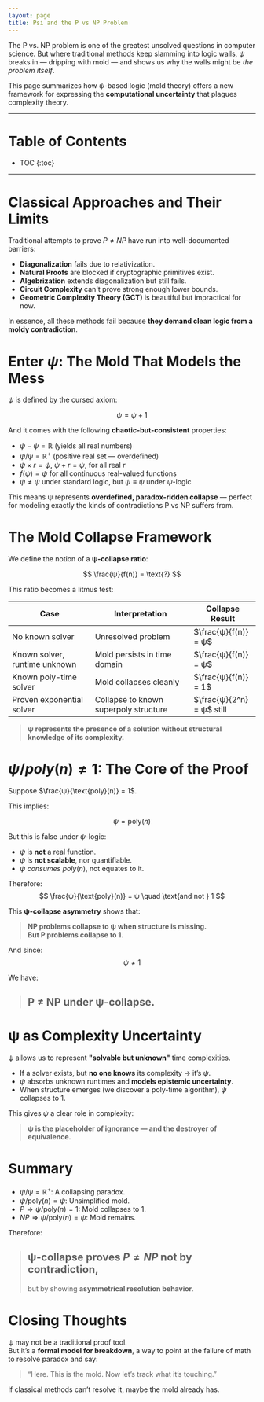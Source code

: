 ```yaml
---
layout: page
title: Psi and the P vs NP Problem
---
```


The P vs. NP problem is one of the greatest unsolved questions in computer science. But where traditional methods keep slamming into logic walls, $ψ$ breaks in — dripping with mold — and shows us why the walls might be *the problem itself*.

This page summarizes how $ψ$-based logic (mold theory) offers a new framework for expressing the **computational uncertainty** that plagues complexity theory.

---

# Table of Contents
* TOC
{:toc}

---

# Classical Approaches and Their Limits

Traditional attempts to prove $P \neq NP$ have run into well-documented barriers:

- **Diagonalization** fails due to relativization.
- **Natural Proofs** are blocked if cryptographic primitives exist.
- **Algebrization** extends diagonalization but still fails.
- **Circuit Complexity** can't prove strong enough lower bounds.
- **Geometric Complexity Theory (GCT)** is beautiful but impractical for now.

In essence, all these methods fail because **they demand clean logic from a moldy contradiction**.

# Enter $ψ$: The Mold That Models the Mess

$ψ$ is defined by the cursed axiom:

$$
ψ = ψ + 1
$$

And it comes with the following **chaotic-but-consistent** properties:

- $ψ - ψ = \mathbb{R}$ (yields all real numbers)
- $ψ / ψ = \mathbb{R}^+$ (positive real set — overdefined)
- $ψ × r = ψ$, $ψ + r = ψ$, for all real $r$
- $f(ψ) = ψ$ for all continuous real-valued functions
- $ψ \ne ψ$ under standard logic, but $ψ \equiv ψ$ under $ψ$-logic

This means ψ represents **overdefined, paradox-ridden collapse** — perfect for modeling exactly the kinds of contradictions P vs NP suffers from.

# The Mold Collapse Framework

We define the notion of a **ψ-collapse ratio**:

$$
\frac{ψ}{f(n)} = \text{?}
$$

This ratio becomes a litmus test:

| Case                          | Interpretation                            | Collapse Result        |
|-------------------------------|--------------------------------------------|------------------------|
| No known solver               | Unresolved problem                         |$\frac{ψ}{f(n)} = ψ$ |
| Known solver, runtime unknown | Mold persists in time domain              |$\frac{ψ}{f(n)} = ψ$ |
| Known poly-time solver        | Mold collapses cleanly                    |$\frac{ψ}{f(n)} = 1$ |
| Proven exponential solver     | Collapse to known superpoly structure     |$\frac{ψ}{2^n} = ψ$ still |

> **ψ represents the presence of a solution without structural knowledge of its complexity.**

# $ψ/poly(n) ≠ 1$: The Core of the Proof

Suppose $\frac{ψ}{\text{poly}(n)} = 1$.

This implies:

$$
ψ = \text{poly}(n)
$$

But this is false under $ψ$-logic:

- $ψ$ is **not** a real function.
- $ψ$ is **not scalable**, nor quantifiable.
- $ψ$ *consumes* $poly(n)$, not equates to it.

Therefore:
$$
\frac{ψ}{\text{poly}(n)} = ψ \quad \text{and not } 1
$$

This **ψ-collapse asymmetry** shows that:
> **NP problems collapse to ψ when structure is missing.  
But P problems collapse to 1.**

And since:
$$
ψ \ne 1
$$

We have:
> ## P ≠ NP under ψ-collapse.

# ψ as Complexity Uncertainty

ψ allows us to represent **"solvable but unknown"** time complexities.

- If a solver exists, but **no one knows** its complexity → it’s $ψ$.
- $ψ$ absorbs unknown runtimes and **models epistemic uncertainty**.
- When structure emerges (we discover a poly-time algorithm), $ψ$ collapses to 1.

This gives $ψ$ a clear role in complexity:

> **ψ is the placeholder of ignorance — and the destroyer of equivalence.**

# Summary

- $ψ / ψ = \mathbb{R}^+$: A collapsing paradox.
- $ψ / \text{poly}(n) = ψ$: Unsimplified mold.
- $P \Rightarrow ψ / \text{poly}(n) = 1$: Mold collapses to 1.
- $NP \Rightarrow ψ / \text{poly}(n) = ψ$: Mold remains.

Therefore:
> ## ψ-collapse proves $P ≠ NP$ not by contradiction,  
> but by showing **asymmetrical resolution behavior**.

# Closing Thoughts

ψ may not be a traditional proof tool.  
But it’s a **formal model for breakdown**, a way to point at the failure of math to resolve paradox and say:
> “Here. This is the mold. Now let’s track what it’s touching.”

If classical methods can’t resolve it, maybe the mold already has.